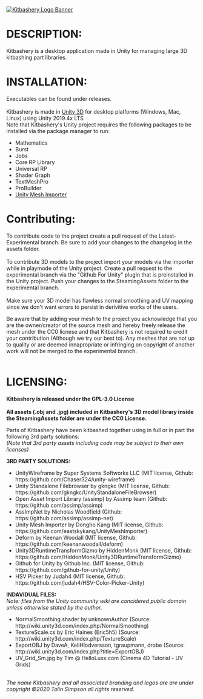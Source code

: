 <a href="https://www.kitbashery.com" target="_blank" rel="noopener noreferrer">
<img src="https://static.wixstatic.com/media/f90a9a_9277d78201f74924b87c46b8c403400a~mv2.png/v1/fill/w_570,h_146,al_c,q_85/Kitbashery_Logo_Small.webp", alt ="Kitbashery Logo Banner">
  </a>

<h1><b>DESCRIPTION:</b></h1>

Kitbashery is a desktop application made in Unity for managing large 3D kitbashing part libraries.
<br>
<h1><b>INSTALLATION:</b></h1>
Executables can be found under releases.
<br>
<br>
Kitbashery is made in <a href="https://unity.com/">Unity 3D</a> for desktop platforms (Windows, Mac, Linux) using Unity 2019.4x LTS
<br>
Note that Kitbashery's Unity project requires the following packages to be installed via the package manager to run:
<ul>
  <li>Mathematics</li>
  <li>Burst</li>
  <li>Jobs</li>
  <li>Core RP Library</li>
  <li>Universal RP</li>
  <li>Shader Graph</li>
  <li>TextMeshPro</li>
  <li>ProBuilder</li>
  <li><a href="https://github.com/eastskykang/UnityMeshImporter">Unity Mesh Importer</a></li>
</ul>

<h1><b>Contributing:</b></h1>
To contribute code to the project create a pull request of the Latest-Experimental branch. Be sure to add your changes to the changelog in the assets folder.
<br>
<br>
To contribute 3D models to the project import your models via the importer while in playmode of the Unity project. Create a pull request to the experimental branch via the "Github For Unity" plugin that is preinstalled in the Unity project. Push your changes to the SteamingAssets folder to the experimental branch.
<br>
<br>
Make sure your 3D model has flawless normal smoothing and UV mapping since we don't want errors to persist in derivitive works of the users.

Be aware that by adding your mesh to the project you acknowledge that you are the owner/creator of the source mesh and hereby freely release the mesh under the CC0 licnese and that Kitbashery is not required to credit your contribution (Although we try our best to). Any meshes that are not up to quality or are deemed innapropriate or infringing on copyright of another work will not be merged to the experimental branch.
<br>
<br>

<h1><b>LICENSING:</b></h1>

<b>Kitbashery is released under the GPL-3.0 License</b>
<br>
<br>
<b>All assets (.obj and .jpg) included in Kitbashery's 3D model library inside the SteamingAssets folder are under the CC0 License.</b>

Parts of Kitbashery have been kitbashed together using in full or in part the following 3rd party solutions:
<br>
<i>(Note that 3rd party assets including code may be subject to their own licenses)</i>

<b>3RD PARTY SOLUTIONS:</b>
<ul>
<li>UnityWireframe by Super Systems Softworks LLC (MIT license, Github: https://github.com/Chaser324/unity-wireframe)</li>
<li>Unity Standalone Filebrowser by gkngkc (MIT license, Github: https://github.com/gkngkc/UnityStandaloneFileBrowser)</li>
<li>Open Asset Import Library (assimp) by Assimp team (Github: https://github.com/assimp/assimp)</li>
<li>AssImpNet by Nicholas Woodfield (Github: https://github.com/assimp/assimp-net)</li>
<li>Unity Mesh Importer by Dongho Kang (MIT license, Github: https://github.com/eastskykang/UnityMeshImporter)</li>
<li>Deform by Keenan Woodall (MIT license, Github: https://github.com/keenanwoodall/deform)</li>
<li>Unity3DRuntimeTransformGizmo by HiddenMonk (MIT license, Github: https://github.com/HiddenMonk/Unity3DRuntimeTransformGizmo)</li>
<li>Github for Unity by Github Inc. (MIT license, Github: https://github.com/github-for-unity/Unity)</li>
<li>HSV Picker by Judah4 (MIT license, Github: https://github.com/judah4/HSV-Color-Picker-Unity)</li>
  </ul>

<b>INDAVIDUAL FILES:</b>
<br>
<i>Note: files from the Unity community wiki are concidered public domain unless otherwise stated by the author.</i>

<ul>
<li>NormalSmoothing.shader by unknownAuthor (Source: http://wiki.unity3d.com/index.php/NormalSmoothing)</li>
<li>TextureScale.cs by Eric Haines (Eric5h5) (Source: http://wiki.unity3d.com/index.php/TextureScale)</li>
<li>ExportOBJ by DaveA, KeliHlodversson, tgraupmann, drobe (Source: http://wiki.unity3d.com/index.php?title=ExportOBJ)</li>
<li>UV_Grid_Sm.jpg by Tim @ HelloLuxx.com (Cinema 4D Tutorial - UV Grids)</li>
</ul>

<br>
<i>The name Kitbashery and all associated branding and logos are are under copyright ©2020 Tolin Simpson all rights reserved.</i>
